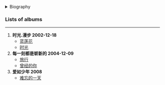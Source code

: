 

<details>
<summary>Biography</summary>

![许巍](https://thumbsnap.com/i/TAyk3VEB.jpg)

?> In 1995, Xu Wei's song "Persistence" was sung by singer Tian Zhen, and he had the opportunity to sign a contract with Red Star Production to publish his debut album "Elsewhere", which immediately caused a sensation and sold 500,000 copies without any promotion. In recent years, Xu Wei has been active in the singing world, not only releasing his own music works, but also not forgetting to send good songs to the singing world, and in 1998, as one of the only two authors in the pop music industry, his works were selected into the Chinese contemporary poetry anthology together with Cui Jian.

</details>


### Lists of albums

---

1. **时光.漫步 2002-12-18**
    - [蓝莲花](https://e1.pcloud.link/publink/show?code=XZv5n4ZSOtBiPnDLImvqxYL7cwnQFwRoEby)
    - [时光](https://e1.pcloud.link/publink/show?code=XZhFn4Z2Rvw8yeoxCSKdypSUT1iJYvP23g7)
2. **每一刻都是崭新的 2004-12-09**
    - [旅行](https://e1.pcloud.link/publink/show?code=XZlXn4ZErezAArAC8JnIjN54OzIGporHm37)
    - [曾经的你](https://e1.pcloud.link/publink/show?code=XZDzn4ZgUsRJcmcvljzWodKhpuzU4E4u14X)
3. **爱如少年 2008**
     - [难忘的一天](https://e1.pcloud.link/publink/show?code=XZ2Fn4ZCcuvq4lAtfHmsQ7gxwfiOfnagNMV)